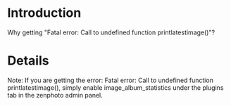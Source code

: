 # Introduction #

Why getting "Fatal error: Call to undefined function printlatestimage()"?


# Details #

Note: If you are getting the error: Fatal error: Call to undefined function printlatestimage(), simply enable image\_album\_statistics  under the plugins tab in the zenphoto admin panel.